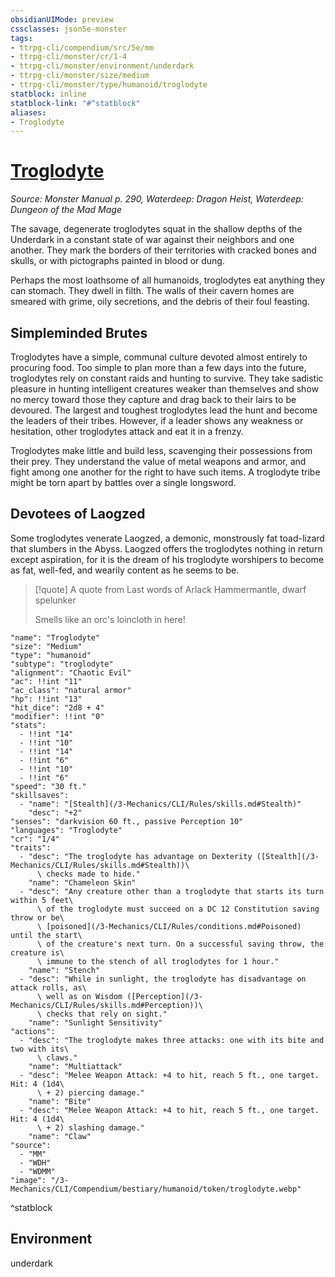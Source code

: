 ```yaml
---
obsidianUIMode: preview
cssclasses: json5e-monster
tags:
- ttrpg-cli/compendium/src/5e/mm
- ttrpg-cli/monster/cr/1-4
- ttrpg-cli/monster/environment/underdark
- ttrpg-cli/monster/size/medium
- ttrpg-cli/monster/type/humanoid/troglodyte
statblock: inline
statblock-link: "#^statblock"
aliases:
- Troglodyte
---
```

# [Troglodyte](3-Mechanics\CLI\Compendium\bestiary\humanoid/troglodyte.md)
*Source: Monster Manual p. 290, Waterdeep: Dragon Heist, Waterdeep: Dungeon of the Mad Mage*  

The savage, degenerate troglodytes squat in the shallow depths of the Underdark in a constant state of war against their neighbors and one another. They mark the borders of their territories with cracked bones and skulls, or with pictographs painted in blood or dung.

Perhaps the most loathsome of all humanoids, troglodytes eat anything they can stomach. They dwell in filth. The walls of their cavern homes are smeared with grime, oily secretions, and the debris of their foul feasting.

## Simpleminded Brutes

Troglodytes have a simple, communal culture devoted almost entirely to procuring food. Too simple to plan more than a few days into the future, troglodytes rely on constant raids and hunting to survive. They take sadistic pleasure in hunting intelligent creatures weaker than themselves and show no mercy toward those they capture and drag back to their lairs to be devoured. The largest and toughest troglodytes lead the hunt and become the leaders of their tribes. However, if a leader shows any weakness or hesitation, other troglodytes attack and eat it in a frenzy.

Troglodytes make little and build less, scavenging their possessions from their prey. They understand the value of metal weapons and armor, and fight among one another for the right to have such items. A troglodyte tribe might be torn apart by battles over a single longsword.

## Devotees of Laogzed

Some troglodytes venerate Laogzed, a demonic, monstrously fat toad-lizard that slumbers in the Abyss. Laogzed offers the troglodytes nothing in return except aspiration, for it is the dream of his troglodyte worshipers to become as fat, well-fed, and wearily content as he seems to be.

> [!quote] A quote from Last words of Arlack Hammermantle, dwarf spelunker  
> 
> Smells like an orc's loincloth in here!


```statblock
"name": "Troglodyte"
"size": "Medium"
"type": "humanoid"
"subtype": "troglodyte"
"alignment": "Chaotic Evil"
"ac": !!int "11"
"ac_class": "natural armor"
"hp": !!int "13"
"hit_dice": "2d8 + 4"
"modifier": !!int "0"
"stats":
  - !!int "14"
  - !!int "10"
  - !!int "14"
  - !!int "6"
  - !!int "10"
  - !!int "6"
"speed": "30 ft."
"skillsaves":
  - "name": "[Stealth](/3-Mechanics/CLI/Rules/skills.md#Stealth)"
    "desc": "+2"
"senses": "darkvision 60 ft., passive Perception 10"
"languages": "Troglodyte"
"cr": "1/4"
"traits":
  - "desc": "The troglodyte has advantage on Dexterity ([Stealth](/3-Mechanics/CLI/Rules/skills.md#Stealth))\
      \ checks made to hide."
    "name": "Chameleon Skin"
  - "desc": "Any creature other than a troglodyte that starts its turn within 5 feet\
      \ of the troglodyte must succeed on a DC 12 Constitution saving throw or be\
      \ [poisoned](/3-Mechanics/CLI/Rules/conditions.md#Poisoned) until the start\
      \ of the creature's next turn. On a successful saving throw, the creature is\
      \ immune to the stench of all troglodytes for 1 hour."
    "name": "Stench"
  - "desc": "While in sunlight, the troglodyte has disadvantage on attack rolls, as\
      \ well as on Wisdom ([Perception](/3-Mechanics/CLI/Rules/skills.md#Perception))\
      \ checks that rely on sight."
    "name": "Sunlight Sensitivity"
"actions":
  - "desc": "The troglodyte makes three attacks: one with its bite and two with its\
      \ claws."
    "name": "Multiattack"
  - "desc": "Melee Weapon Attack: +4 to hit, reach 5 ft., one target. Hit: 4 (1d4\
      \ + 2) piercing damage."
    "name": "Bite"
  - "desc": "Melee Weapon Attack: +4 to hit, reach 5 ft., one target. Hit: 4 (1d4\
      \ + 2) slashing damage."
    "name": "Claw"
"source":
  - "MM"
  - "WDH"
  - "WDMM"
"image": "/3-Mechanics/CLI/Compendium/bestiary/humanoid/token/troglodyte.webp"
```
^statblock

## Environment

underdark